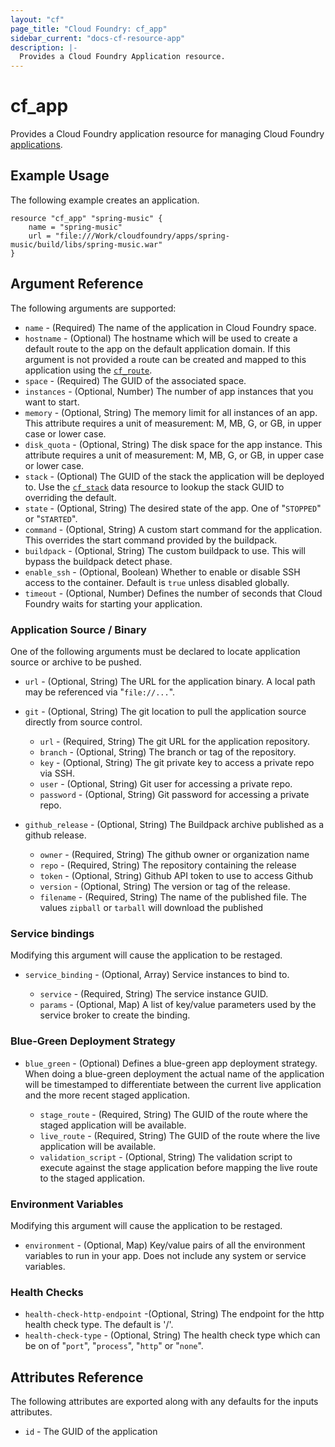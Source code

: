 ```yaml
---
layout: "cf"
page_title: "Cloud Foundry: cf_app"
sidebar_current: "docs-cf-resource-app"
description: |-
  Provides a Cloud Foundry Application resource.
---
```


# cf\_app

Provides a Cloud Foundry application resource for managing Cloud Foundry [applications](https://docs.cloudfoundry.org/devguide/deploy-apps/deploy-app.html).

## Example Usage

The following example creates an application.

```
resource "cf_app" "spring-music" {
    name = "spring-music"
    url = "file:///Work/cloudfoundry/apps/spring-music/build/libs/spring-music.war"
}
```

## Argument Reference

The following arguments are supported:

* `name` - (Required) The name of the application in Cloud Foundry space.
* `hostname` - (Optional) The hostname which will be used to create a default route to the app on the default application domain. If this argument is not provided a route can be created and mapped to this application using the [`cf_route`](/docs/providers/cf/r/route.html). 
* `space` - (Required) The GUID of the associated space.
* `instances` - (Optional, Number) The number of app instances that you want to start.
* `memory` - (Optional, String) The memory limit for all instances of an app. This attribute requires a unit of measurement: M, MB, G, or GB, in upper case or lower case.
* `disk_quota` - (Optional, String) The disk space for the app instance. This attribute requires a unit of measurement: M, MB, G, or GB, in upper case or lower case.
* `stack` - (Optional) The GUID of the stack the application will be deployed to. Use the [`cf_stack`](/docs/providers/cf/d/stack.html) data resource to lookup the stack GUID to overriding the default.
* `state` - (Optional, String) The desired state of the app. One of "`STOPPED`" or "`STARTED`".
* `command` - (Optional, String) A custom start command for the application. This overrides the start command provided by the buildpack.
* `buildpack` - (Optional, String) The custom buildpack to use. This will bypass the buildpack detect phase.
* `enable_ssh` - (Optional, Boolean) Whether to enable or disable SSH access to the container. Default is `true` unless disabled globally.
* `timeout` - (Optional, Number) Defines the number of seconds that Cloud Foundry waits for starting your application.

### Application Source / Binary

One of the following arguments must be declared to locate application source or archive to be pushed.

* `url` - (Optional, String) The URL for the application binary. A local path may be referenced via "`file://...`".

* `git` - (Optional, String) The git location to pull the application source directly from source control.

  - `url` - (Required, String) The git URL for the application repository.
  - `branch` - (Optional, String) The branch or tag of the repository.
  - `key` - (Optional, String) The git private key to access a private repo via SSH.
  - `user` - (Optional, String) Git user for accessing a private repo.
  - `password` - (Optional, String) Git password for accessing a private repo.

* `github_release` - (Optional, String) The Buildpack archive published as a github release.

  - `owner` - (Required, String) The github owner or organization name
  - `repo` - (Required, String) The repository containing the release
  - `token` - (Optional, String) Github API token to use to access Github
  - `version` - (Optional, String) The version or tag of the release.
  - `filename` - (Required, String) The name of the published file. The values `zipball` or `tarball` will download the published    
  
### Service bindings

Modifying this argument will cause the application to be restaged.

* `service_binding` - (Optional, Array) Service instances to bind to.

  - `service` - (Required, String) The service instance GUID.
  - `params` - (Optional, Map) A list of key/value parameters used by the service broker to create the binding.

### Blue-Green Deployment Strategy

* `blue_green` - (Optional) Defines a blue-green app deployment strategy. When doing a blue-green deployment the actual name of the application will be timestamped to differentiate between the current live application and the more recent staged application.

  - `stage_route` - (Required, String) The GUID of the route where the staged application will be available.
  - `live_route` - (Required, String) The GUID of the route where the live application will be available.
  - `validation_script` - (Optional, String) The validation script to execute against the stage application before mapping the live route to the staged application.

### Environment Variables

Modifying this argument will cause the application to be restaged.

* `environment` - (Optional, Map) Key/value pairs of all the environment variables to run in your app. Does not include any system or service variables.

### Health Checks

* `health-check-http-endpoint` -(Optional, String) The endpoint for the http health check type. The default is '/'.
* `health-check-type` - (Optional, String) The health check type which can be on of "`port`", "`process`", "`http`" or "`none`".

## Attributes Reference

The following attributes are exported along with any defaults for the inputs attributes.

* `id` - The GUID of the application

